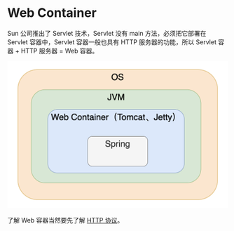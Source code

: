 # Web Container

Sun 公司推出了 Servlet 技术，Servlet 没有 main 方法，必须把它部署在 Servlet 容器中，Servlet 容器一般也具有 HTTP 服务器的功能，所以 Servlet 容器 + HTTP 服务器 = Web 容器。

![](../.gitbook/assets/image%20%2887%29.png)

了解 Web 容器当然要先了解 [HTTP 协议](../computer-science/network-protocol/application-layer.md#http)。

